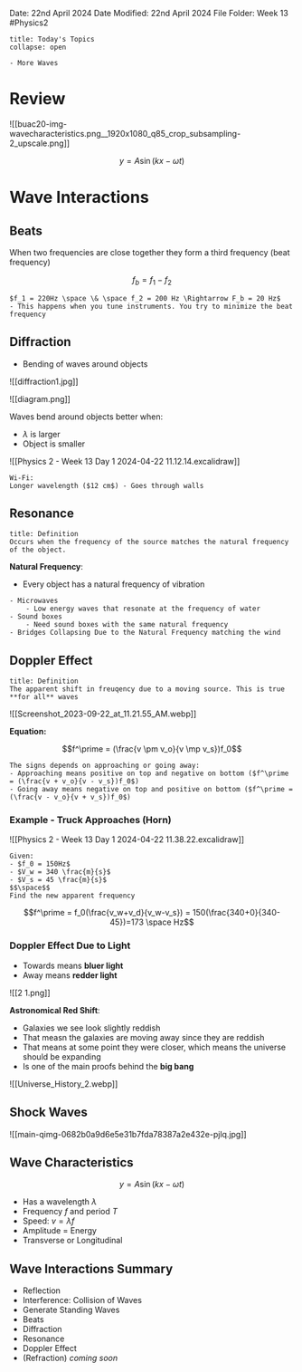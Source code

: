 Date: 22nd April 2024
Date Modified: 22nd April 2024
File Folder: Week 13
#Physics2

```ad-abstract
title: Today's Topics
collapse: open

- More Waves

```

# Review

![[buac20-img-wavecharacteristics.png__1920x1080_q85_crop_subsampling-2_upscale.png]]

$$y = A \sin(kx - \omega t)$$

# Wave Interactions

## Beats

When two frequencies are close together they form a third frequency (beat frequency)

$$f_b = f_1-f_2$$
```ad-example
$f_1 = 220Hz \space \& \space f_2 = 200 Hz \Rightarrow F_b = 20 Hz$
- This happens when you tune instruments. You try to minimize the beat frequency
```

## Diffraction

- Bending of waves around objects

![[diffraction1.jpg]]

![[diagram.png]]



Waves bend around objects better when:
- $\lambda$ is larger
- Object is smaller

![[Physics 2 - Week 13 Day 1 2024-04-22 11.12.14.excalidraw]]

```ad-example
Wi-Fi:
Longer wavelength ($12 cm$) - Goes through walls
```

## Resonance

```ad-summary
title: Definition
Occurs when the frequency of the source matches the natural frequency of the object.
```

**Natural Frequency**:
- Every object has a natural frequency of vibration

```ad-example
- Microwaves
	- Low energy waves that resonate at the frequency of water
- Sound boxes
	- Need sound boxes with the same natural frequency
- Bridges Collapsing Due to the Natural Frequency matching the wind
```

## Doppler Effect

```ad-summary
title: Definition
The apparent shift in freuqency due to a moving source. This is true **for all** waves
```

![[Screenshot_2023-09-22_at_11.21.55_AM.webp]]

**Equation:**

$$f^\prime = (\frac{v \pm v_o}{v \mp v_s})f_0$$

```ad-note
The signs depends on approaching or going away:
- Approaching means positive on top and negative on bottom ($f^\prime = (\frac{v + v_o}{v - v_s})f_0$)
- Going away means negative on top and positive on bottom ($f^\prime = (\frac{v - v_o}{v + v_s})f_0$)
```
### Example - Truck Approaches (Horn)

![[Physics 2 - Week 13 Day 1 2024-04-22 11.38.22.excalidraw]]

```ad-question
Given:
- $f_0 = 150Hz$
- $V_w = 340 \frac{m}{s}$
- $V_s = 45 \frac{m}{s}$
$$\space$$
Find the new apparent frequency
```


$$f^\prime = f_0(\frac{v_w+v_d}{v_w-v_s}) = 150(\frac{340+0}{340-45})=173 \space Hz$$
### Doppler Effect Due to Light

- Towards means **bluer light**
- Away means **redder light**

![[2 1.png]]

**Astronomical Red Shift**:
- Galaxies we see look slightly reddish
- That measn the galaxies are moving away since they are reddish
- That means at some point they were closer, which means the universe should be expanding
- Is one of the main proofs behind the **big bang**

![[Universe_History_2.webp]]

## Shock Waves

![[main-qimg-0682b0a9d6e5e31b7fda78387a2e432e-pjlq.jpg]]

## Wave Characteristics

$$y = A \sin(kx - \omega t)$$
- Has a wavelength $\lambda$
- Frequency $f$ and period $T$
- Speed: $v = \lambda f$
- Amplitude = Energy
- Transverse or Longitudinal

## Wave Interactions Summary

- Reflection
- Interference: Collision of Waves
- Generate Standing Waves
- Beats
- Diffraction
- Resonance
- Doppler Effect
- (Refraction) *coming soon*

